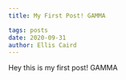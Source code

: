 ```yaml
---
title: My First Post! GAMMA

tags: posts
date: 2020-09-31
author: Ellis Caird
---
```

Hey this is my first post! GAMMA

